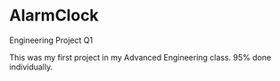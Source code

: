 # AlarmClock
Engineering Project Q1

This was my first project in my Advanced Engineering class. 95% done individually.
